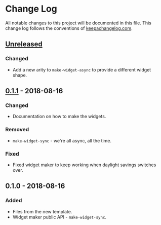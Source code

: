 # Change Log
All notable changes to this project will be documented in this file. This change log follows the conventions of [keepachangelog.com](http://keepachangelog.com/).

## [Unreleased]
### Changed
- Add a new arity to `make-widget-async` to provide a different widget shape.

## [0.1.1] - 2018-08-16
### Changed
- Documentation on how to make the widgets.

### Removed
- `make-widget-sync` - we're all async, all the time.

### Fixed
- Fixed widget maker to keep working when daylight savings switches over.

## 0.1.0 - 2018-08-16
### Added
- Files from the new template.
- Widget maker public API - `make-widget-sync`.

[Unreleased]: https://github.com/your-name/shire/compare/0.1.1...HEAD
[0.1.1]: https://github.com/your-name/shire/compare/0.1.0...0.1.1
